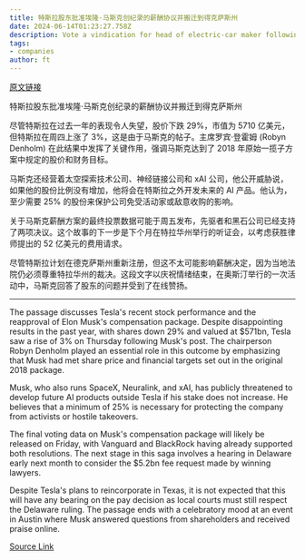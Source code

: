 ```yaml
---
title: 特斯拉股东批准埃隆·马斯克创纪录的薪酬协议并搬迁到得克萨斯州
date: 2024-06-14T01:23:27.758Z
description: Vote a vindication for head of electric-car maker following Delaware court ruling that struck down 2018 package
tags: 
- companies
author: ft
---
```


[原文链接](https://ft.com/content/1caa4ad2-2ae5-4edd-9920-45f5e0dc7870)

特斯拉股东批准埃隆·马斯克创纪录的薪酬协议并搬迁到得克萨斯州

尽管特斯拉在过去一年的表现令人失望，股价下跌 29%，市值为 5710 亿美元，但特斯拉在周四上涨了 3%，这是由于马斯克的帖子。主席罗宾·登霍姆 (Robyn Denholm) 在此结果中发挥了关键作用，强调马斯克达到了 2018 年原始一揽子方案中规定的股价和财务目标。

马斯克还经营着太空探索技术公司、神经链接公司和 xAI 公司，他公开威胁说，如果他的股份比例没有增加，他将会在特斯拉之外开发未来的 AI 产品。他认为，至少需要 25% 的股份来保护公司免受活动家或敌意收购的影响。

关于马斯克薪酬方案的最终投票数据可能于周五发布，先驱者和黑石公司已经支持了两项决议。这个故事的下一步是下个月在特拉华州举行的听证会，以考虑获胜律师提出的 52 亿美元的费用请求。

尽管特斯拉计划在德克萨斯州重新注册，但这不太可能影响薪酬决定，因为当地法院仍必须尊重特拉华州的裁决。这段文字以庆祝情绪结束，在奥斯汀举行的一次活动中，马斯克回答了股东的问题并受到了在线赞扬。

---

 The passage discusses Tesla's recent stock performance and the reapproval of Elon Musk's compensation package. Despite disappointing results in the past year, with shares down 29% and valued at $571bn, Tesla saw a rise of 3% on Thursday following Musk's post. The chairperson Robyn Denholm played an essential role in this outcome by emphasizing that Musk had met share price and financial targets set out in the original 2018 package.

Musk, who also runs SpaceX, Neuralink, and xAI, has publicly threatened to develop future AI products outside Tesla if his stake does not increase. He believes that a minimum of 25% is necessary for protecting the company from activists or hostile takeovers.

The final voting data on Musk's compensation package will likely be released on Friday, with Vanguard and BlackRock having already supported both resolutions. The next stage in this saga involves a hearing in Delaware early next month to consider the $5.2bn fee request made by winning lawyers.

Despite Tesla's plans to reincorporate in Texas, it is not expected that this will have any bearing on the pay decision as local courts must still respect the Delaware ruling. The passage ends with a celebratory mood at an event in Austin where Musk answered questions from shareholders and received praise online.

[Source Link](https://ft.com/content/1caa4ad2-2ae5-4edd-9920-45f5e0dc7870)

